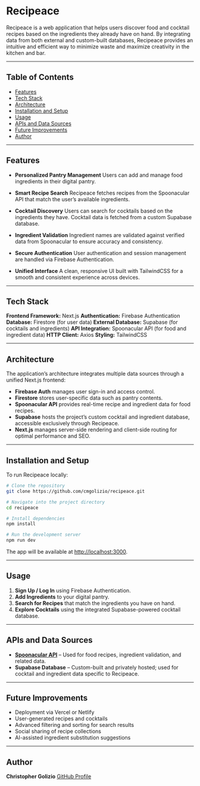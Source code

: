 # Recipeace

Recipeace is a web application that helps users discover food and cocktail recipes based on the ingredients they already have on hand. By integrating data from both external and custom-built databases, Recipeace provides an intuitive and efficient way to minimize waste and maximize creativity in the kitchen and bar.

---

## Table of Contents

- [Features](#features)
- [Tech Stack](#tech-stack)
- [Architecture](#architecture)
- [Installation and Setup](#installation-and-setup)
- [Usage](#usage)
- [APIs and Data Sources](#apis-and-data-sources)
- [Future Improvements](#future-improvements)
- [Author](#author)

---

## Features

- **Personalized Pantry Management**
  Users can add and manage food ingredients in their digital pantry.

- **Smart Recipe Search**
  Recipeace fetches recipes from the Spoonacular API that match the user’s available ingredients.

- **Cocktail Discovery**
  Users can search for cocktails based on the ingredients they have. Cocktail data is fetched from a custom Supabase database.

- **Ingredient Validation**
  Ingredient names are validated against verified data from Spoonacular to ensure accuracy and consistency.

- **Secure Authentication**
  User authentication and session management are handled via Firebase Authentication.

- **Unified Interface**
  A clean, responsive UI built with TailwindCSS for a smooth and consistent experience across devices.

---

## Tech Stack

**Frontend Framework:** Next.js
**Authentication:** Firebase Authentication
**Database:** Firestore (for user data)
**External Database:** Supabase (for cocktails and ingredients)
**API Integration:** Spoonacular API (for food and ingredient data)
**HTTP Client:** Axios
**Styling:** TailwindCSS

---

## Architecture

The application’s architecture integrates multiple data sources through a unified Next.js frontend:

- **Firebase Auth** manages user sign-in and access control.
- **Firestore** stores user-specific data such as pantry contents.
- **Spoonacular API** provides real-time recipe and ingredient data for food recipes.
- **Supabase** hosts the project’s custom cocktail and ingredient database, accessible exclusively through Recipeace.
- **Next.js** manages server-side rendering and client-side routing for optimal performance and SEO.

---

## Installation and Setup

To run Recipeace locally:

```bash
# Clone the repository
git clone https://github.com/cmgolizio/recipeace.git

# Navigate into the project directory
cd recipeace

# Install dependencies
npm install

# Run the development server
npm run dev
```

The app will be available at [http://localhost:3000](http://localhost:3000).

---

## Usage

1. **Sign Up / Log In** using Firebase Authentication.
2. **Add Ingredients** to your digital pantry.
3. **Search for Recipes** that match the ingredients you have on hand.
4. **Explore Cocktails** using the integrated Supabase-powered cocktail database.

---

## APIs and Data Sources

- **[Spoonacular API](https://spoonacular.com/food-api)** – Used for food recipes, ingredient validation, and related data.
- **Supabase Database** – Custom-built and privately hosted; used for cocktail and ingredient data specific to Recipeace.

---

## Future Improvements

- Deployment via Vercel or Netlify
- User-generated recipes and cocktails
- Advanced filtering and sorting for search results
- Social sharing of recipe collections
- AI-assisted ingredient substitution suggestions

---

## Author

**Christopher Golizio**
[GitHub Profile](https://github.com/cmgolizio)

